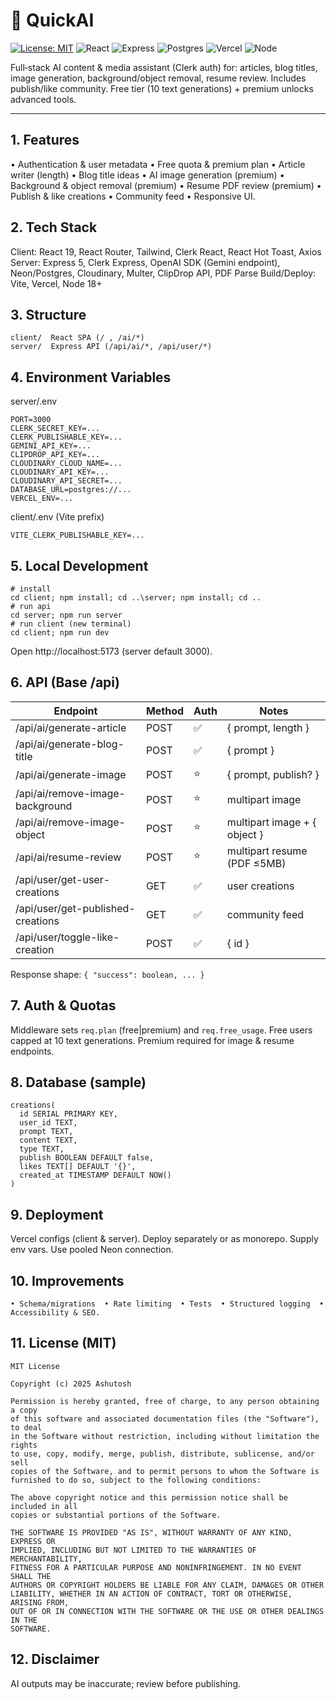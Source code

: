 # 🚀 QuickAI

[![License: MIT](https://img.shields.io/badge/License-MIT-yellow.svg)](LICENSE) ![React](https://img.shields.io/badge/Frontend-React_19-blue?logo=react) ![Express](https://img.shields.io/badge/Backend-Express_5-green?logo=express) ![Postgres](https://img.shields.io/badge/Database-Postgres-316192?logo=postgresql) ![Vercel](https://img.shields.io/badge/Deploy-Vercel-black?logo=vercel) ![Node](https://img.shields.io/badge/Node-18+-brightgreen?logo=node.js)

Full‑stack AI content & media assistant (Clerk auth) for: articles, blog titles, image generation, background/object removal, resume review. Includes publish/like community. Free tier (10 text generations) + premium unlocks advanced tools.

---

## 1. Features
• Authentication & user metadata 
• Free quota & premium plan 
• Article writer (length) 
• Blog title ideas 
• AI image generation (premium) 
• Background & object removal (premium) 
• Resume PDF review (premium) 
• Publish & like creations 
• Community feed 
• Responsive UI.

## 2. Tech Stack
Client: React 19, React Router, Tailwind, Clerk React, React Hot Toast, Axios
Server: Express 5, Clerk Express, OpenAI SDK (Gemini endpoint), Neon/Postgres, Cloudinary, Multer, ClipDrop API, PDF Parse
Build/Deploy: Vite, Vercel, Node 18+

## 3. Structure
```
client/  React SPA (/ , /ai/*)
server/  Express API (/api/ai/*, /api/user/*)
```

## 4. Environment Variables
server/.env
```
PORT=3000
CLERK_SECRET_KEY=...
CLERK_PUBLISHABLE_KEY=...
GEMINI_API_KEY=...
CLIPDROP_API_KEY=...
CLOUDINARY_CLOUD_NAME=...
CLOUDINARY_API_KEY=...
CLOUDINARY_API_SECRET=...
DATABASE_URL=postgres://...
VERCEL_ENV=...
```
client/.env (Vite prefix)
```
VITE_CLERK_PUBLISHABLE_KEY=...
```

## 5. Local Development
```
# install
cd client; npm install; cd ..\server; npm install; cd ..
# run api
cd server; npm run server
# run client (new terminal)
cd client; npm run dev
```
Open http://localhost:5173 (server default 3000).

## 6. API (Base /api)
| Endpoint | Method | Auth | Notes |
|----------|-------|------|-------|
| /api/ai/generate-article | POST | ✅ | { prompt, length } |
| /api/ai/generate-blog-title | POST | ✅ | { prompt } |
| /api/ai/generate-image | POST | ⭐ | { prompt, publish? } |
| /api/ai/remove-image-background | POST | ⭐ | multipart image |
| /api/ai/remove-image-object | POST | ⭐ | multipart image + { object } |
| /api/ai/resume-review | POST | ⭐ | multipart resume (PDF ≤5MB) |
| /api/user/get-user-creations | GET | ✅ | user creations |
| /api/user/get-published-creations | GET | ✅ | community feed |
| /api/user/toggle-like-creation | POST | ✅ | { id } |
Response shape: `{ "success": boolean, ... }`

## 7. Auth & Quotas
Middleware sets `req.plan` (free|premium) and `req.free_usage`. Free users capped at 10 text generations. Premium required for image & resume endpoints.

## 8. Database (sample)
```
creations(
  id SERIAL PRIMARY KEY,
  user_id TEXT,
  prompt TEXT,
  content TEXT,
  type TEXT,
  publish BOOLEAN DEFAULT false,
  likes TEXT[] DEFAULT '{}',
  created_at TIMESTAMP DEFAULT NOW()
)
```

## 9. Deployment
Vercel configs (client & server). Deploy separately or as monorepo. Supply env vars. Use pooled Neon connection.

## 10. Improvements
``
• Schema/migrations 
• Rate limiting 
• Tests 
• Structured logging 
• Accessibility & SEO.
``

## 11. License (MIT)
```
MIT License

Copyright (c) 2025 Ashutosh

Permission is hereby granted, free of charge, to any person obtaining a copy
of this software and associated documentation files (the "Software"), to deal
in the Software without restriction, including without limitation the rights
to use, copy, modify, merge, publish, distribute, sublicense, and/or sell
copies of the Software, and to permit persons to whom the Software is
furnished to do so, subject to the following conditions:

The above copyright notice and this permission notice shall be included in all
copies or substantial portions of the Software.

THE SOFTWARE IS PROVIDED "AS IS", WITHOUT WARRANTY OF ANY KIND, EXPRESS OR
IMPLIED, INCLUDING BUT NOT LIMITED TO THE WARRANTIES OF MERCHANTABILITY,
FITNESS FOR A PARTICULAR PURPOSE AND NONINFRINGEMENT. IN NO EVENT SHALL THE
AUTHORS OR COPYRIGHT HOLDERS BE LIABLE FOR ANY CLAIM, DAMAGES OR OTHER
LIABILITY, WHETHER IN AN ACTION OF CONTRACT, TORT OR OTHERWISE, ARISING FROM,
OUT OF OR IN CONNECTION WITH THE SOFTWARE OR THE USE OR OTHER DEALINGS IN THE
SOFTWARE.
```

## 12. Disclaimer
AI outputs may be inaccurate; review before publishing.
